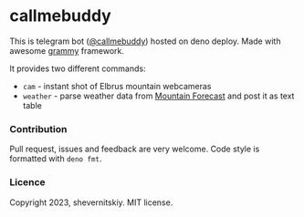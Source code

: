 # callmebuddy

This is telegram bot ([@callmebuddy](https://t.me/callmebuddy_bot)) hosted on deno deploy. Made with awesome
[grammy](https://grammy.dev/) framework.

It provides two different commands:

- `cam` - instant shot of Elbrus mountain webcameras
- `weather` - parse weather data from [Mountain Forecast](https://www.mountain-forecast.com/) and post it as text table

### Contribution

Pull request, issues and feedback are very welcome. Code style is formatted with `deno fmt`.

### Licence

Copyright 2023, shevernitskiy. MIT license.
